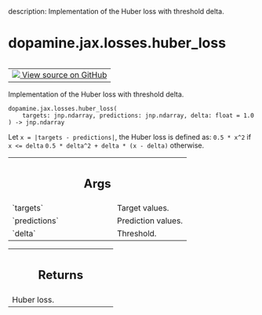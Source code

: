 description: Implementation of the Huber loss with threshold delta.

<div itemscope itemtype="http://developers.google.com/ReferenceObject">
<meta itemprop="name" content="dopamine.jax.losses.huber_loss" />
<meta itemprop="path" content="Stable" />
</div>

# dopamine.jax.losses.huber_loss

<!-- Insert buttons and diff -->

<table class="tfo-notebook-buttons tfo-api nocontent" align="left">
<td>
  <a target="_blank" href="https://github.com/google/dopamine/tree/master/dopamine/jax/losses.py#L19-L37">
    <img src="https://www.tensorflow.org/images/GitHub-Mark-32px.png" />
    View source on GitHub
  </a>
</td>
</table>



Implementation of the Huber loss with threshold delta.


<pre class="devsite-click-to-copy prettyprint lang-py tfo-signature-link">
<code>dopamine.jax.losses.huber_loss(
    targets: jnp.ndarray, predictions: jnp.ndarray, delta: float = 1.0
) -> jnp.ndarray
</code></pre>



<!-- Placeholder for "Used in" -->

Let `x = |targets - predictions|`, the Huber loss is defined as:
`0.5 * x^2` if `x <= delta`
`0.5 * delta^2 + delta * (x - delta)` otherwise.

<!-- Tabular view -->
 <table class="responsive fixed orange">
<colgroup><col width="214px"><col></colgroup>
<tr><th colspan="2"><h2 class="add-link">Args</h2></th></tr>

<tr>
<td>
`targets`<a id="targets"></a>
</td>
<td>
Target values.
</td>
</tr><tr>
<td>
`predictions`<a id="predictions"></a>
</td>
<td>
Prediction values.
</td>
</tr><tr>
<td>
`delta`<a id="delta"></a>
</td>
<td>
Threshold.
</td>
</tr>
</table>



<!-- Tabular view -->
 <table class="responsive fixed orange">
<colgroup><col width="214px"><col></colgroup>
<tr><th colspan="2"><h2 class="add-link">Returns</h2></th></tr>
<tr class="alt">
<td colspan="2">
Huber loss.
</td>
</tr>

</table>

